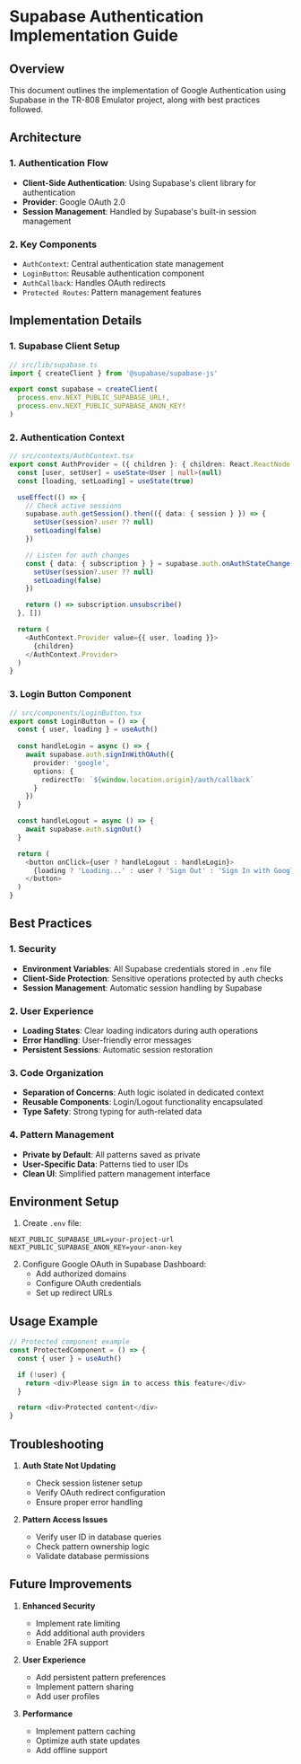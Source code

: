 # Supabase Authentication Implementation Guide

## Overview
This document outlines the implementation of Google Authentication using Supabase in the TR-808 Emulator project, along with best practices followed.

## Architecture

### 1. Authentication Flow
- **Client-Side Authentication**: Using Supabase's client library for authentication
- **Provider**: Google OAuth 2.0
- **Session Management**: Handled by Supabase's built-in session management

### 2. Key Components
- `AuthContext`: Central authentication state management
- `LoginButton`: Reusable authentication component
- `AuthCallback`: Handles OAuth redirects
- `Protected Routes`: Pattern management features

## Implementation Details

### 1. Supabase Client Setup
```typescript
// src/lib/supabase.ts
import { createClient } from '@supabase/supabase-js'

export const supabase = createClient(
  process.env.NEXT_PUBLIC_SUPABASE_URL!,
  process.env.NEXT_PUBLIC_SUPABASE_ANON_KEY!
)
```

### 2. Authentication Context
```typescript
// src/contexts/AuthContext.tsx
export const AuthProvider = ({ children }: { children: React.ReactNode }) => {
  const [user, setUser] = useState<User | null>(null)
  const [loading, setLoading] = useState(true)

  useEffect(() => {
    // Check active sessions
    supabase.auth.getSession().then(({ data: { session } }) => {
      setUser(session?.user ?? null)
      setLoading(false)
    })

    // Listen for auth changes
    const { data: { subscription } } = supabase.auth.onAuthStateChange((_event, session) => {
      setUser(session?.user ?? null)
      setLoading(false)
    })

    return () => subscription.unsubscribe()
  }, [])

  return (
    <AuthContext.Provider value={{ user, loading }}>
      {children}
    </AuthContext.Provider>
  )
}
```

### 3. Login Button Component
```typescript
// src/components/LoginButton.tsx
export const LoginButton = () => {
  const { user, loading } = useAuth()
  
  const handleLogin = async () => {
    await supabase.auth.signInWithOAuth({
      provider: 'google',
      options: {
        redirectTo: `${window.location.origin}/auth/callback`
      }
    })
  }

  const handleLogout = async () => {
    await supabase.auth.signOut()
  }

  return (
    <button onClick={user ? handleLogout : handleLogin}>
      {loading ? 'Loading...' : user ? 'Sign Out' : 'Sign In with Google'}
    </button>
  )
}
```

## Best Practices

### 1. Security
- **Environment Variables**: All Supabase credentials stored in `.env` file
- **Client-Side Protection**: Sensitive operations protected by auth checks
- **Session Management**: Automatic session handling by Supabase

### 2. User Experience
- **Loading States**: Clear loading indicators during auth operations
- **Error Handling**: User-friendly error messages
- **Persistent Sessions**: Automatic session restoration

### 3. Code Organization
- **Separation of Concerns**: Auth logic isolated in dedicated context
- **Reusable Components**: Login/Logout functionality encapsulated
- **Type Safety**: Strong typing for auth-related data

### 4. Pattern Management
- **Private by Default**: All patterns saved as private
- **User-Specific Data**: Patterns tied to user IDs
- **Clean UI**: Simplified pattern management interface

## Environment Setup

1. Create `.env` file:
```env
NEXT_PUBLIC_SUPABASE_URL=your-project-url
NEXT_PUBLIC_SUPABASE_ANON_KEY=your-anon-key
```

2. Configure Google OAuth in Supabase Dashboard:
   - Add authorized domains
   - Configure OAuth credentials
   - Set up redirect URLs

## Usage Example

```typescript
// Protected component example
const ProtectedComponent = () => {
  const { user } = useAuth()

  if (!user) {
    return <div>Please sign in to access this feature</div>
  }

  return <div>Protected content</div>
}
```

## Troubleshooting

1. **Auth State Not Updating**
   - Check session listener setup
   - Verify OAuth redirect configuration
   - Ensure proper error handling

2. **Pattern Access Issues**
   - Verify user ID in database queries
   - Check pattern ownership logic
   - Validate database permissions

## Future Improvements

1. **Enhanced Security**
   - Implement rate limiting
   - Add additional auth providers
   - Enable 2FA support

2. **User Experience**
   - Add persistent pattern preferences
   - Implement pattern sharing
   - Add user profiles

3. **Performance**
   - Implement pattern caching
   - Optimize auth state updates
   - Add offline support 